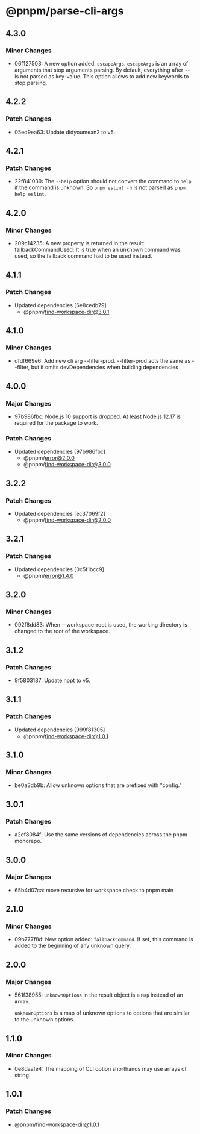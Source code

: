 # @pnpm/parse-cli-args

## 4.3.0

### Minor Changes

- 06f127503: A new option added: `escapeArgs`. `escapeArgs` is an array of arguments that stop arguments parsing.
  By default, everything after `--` is not parsed as key-value. This option allows to add new keywords to stop parsing.

## 4.2.2

### Patch Changes

- 05ed9ea63: Update didyoumean2 to v5.

## 4.2.1

### Patch Changes

- 22f841039: The `--help` option should not convert the command to `help` if the command is unknown. So `pnpm eslint -h` is not parsed as `pnpm help eslint`.

## 4.2.0

### Minor Changes

- 209c14235: A new property is returned in the result: fallbackCommandUsed. It is true when an unknown command was used, so the fallback command had to be used instead.

## 4.1.1

### Patch Changes

- Updated dependencies [6e8cedb79]
  - @pnpm/find-workspace-dir@3.0.1

## 4.1.0

### Minor Changes

- dfdf669e6: Add new cli arg --filter-prod. --filter-prod acts the same as --filter, but it omits devDependencies when building dependencies

## 4.0.0

### Major Changes

- 97b986fbc: Node.js 10 support is dropped. At least Node.js 12.17 is required for the package to work.

### Patch Changes

- Updated dependencies [97b986fbc]
  - @pnpm/error@2.0.0
  - @pnpm/find-workspace-dir@3.0.0

## 3.2.2

### Patch Changes

- Updated dependencies [ec37069f2]
  - @pnpm/find-workspace-dir@2.0.0

## 3.2.1

### Patch Changes

- Updated dependencies [0c5f1bcc9]
  - @pnpm/error@1.4.0

## 3.2.0

### Minor Changes

- 092f8dd83: When --workspace-root is used, the working directory is changed to the root of the workspace.

## 3.1.2

### Patch Changes

- 9f5803187: Update nopt to v5.

## 3.1.1

### Patch Changes

- Updated dependencies [999f81305]
  - @pnpm/find-workspace-dir@1.0.1

## 3.1.0

### Minor Changes

- be0a3db9b: Allow unknown options that are prefixed with "config."

## 3.0.1

### Patch Changes

- a2ef8084f: Use the same versions of dependencies across the pnpm monorepo.

## 3.0.0

### Major Changes

- 65b4d07ca: move recursive for workspace check to pnpm main

## 2.1.0

### Minor Changes

- 09b777f8d: New option added: `fallbackCommand`. If set, this command is added to the beginning of any unknown query.

## 2.0.0

### Major Changes

- 561f38955: `unknownOptions` in the result object is a `Map` instead of an `Array`.

  `unknownOptions` is a map of unknown options to options that are similar to the unknown options.

## 1.1.0

### Minor Changes

- 0e8daafe4: The mapping of CLI option shorthands may use arrays of string.

## 1.0.1

### Patch Changes

- @pnpm/find-workspace-dir@1.0.1
